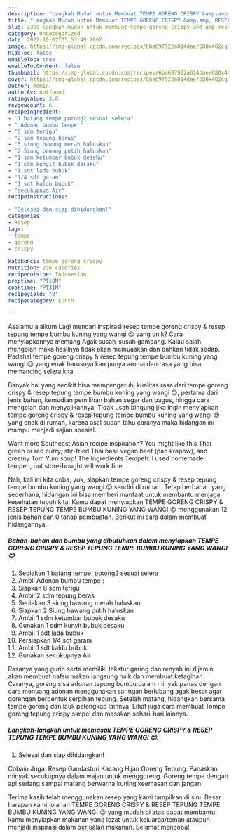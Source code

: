 ```yaml
---
description: "Langkah Mudah untuk Membuat TEMPE GORENG CRISPY &amp;amp; RESEP TEPUNG TEMPE BUMBU KUNING YANG WANGI 😍{ yang Enak Banget"
title: "Langkah Mudah untuk Membuat TEMPE GORENG CRISPY &amp;amp; RESEP TEPUNG TEMPE BUMBU KUNING YANG WANGI 😍{ yang Enak Banget"
slug: 2359-langkah-mudah-untuk-membuat-tempe-goreng-crispy-and-amp-resep-tepung-tempe-bumbu-kuning-yang-wangi-yang-enak-banget
category: Uncategorized
date: 2022-10-02T05:53:49.706Z
image: https://img-global.cpcdn.com/recipes/6ba697922a014dae/680x482cq70/tempe-goreng-crispy-resep-tepung-tempe-bumbu-kuning-yang-wangi-foto-resep-utama.jpg
hideToc: false
enableToc: true
enableTocContent: false
thumbnail: https://img-global.cpcdn.com/recipes/6ba697922a014dae/680x482cq70/tempe-goreng-crispy-resep-tepung-tempe-bumbu-kuning-yang-wangi-foto-resep-utama.jpg
cover: https://img-global.cpcdn.com/recipes/6ba697922a014dae/680x482cq70/tempe-goreng-crispy-resep-tepung-tempe-bumbu-kuning-yang-wangi-foto-resep-utama.jpg
author: Admin
authorAv: notfound
ratingvalue: 3.8
reviewcount: 6
recipeingredient:
- "1 batang tempe potong2 sesuai selera"
- " Adonan bumbu tempe "
- "8 sdm terigu"
- "2 sdm tepung beras"
- "3 siung bawang merah haluskan"
- "2 Siung bawang putih haluskan"
- "1 sdm ketumbar bubuk desaku"
- "1 sdm kunyit bubuk desaku"
- "1 sdt lada bubuk"
- "1/4 sdt garam"
- "1 sdt kaldu bubuk"
- "secukupnya Air"
recipeinstructions:

- "Selesai dan siap dihidangkan!"
categories:
- Resep
tags:
- tempe
- goreng
- crispy

katakunci: tempe goreng crispy 
nutrition: 236 calories
recipecuisine: Indonesian
preptime: "PT18M"
cooktime: "PT31M"
recipeyield: "2"
recipecategory: Lunch

---
```



Asalamu'alaikum Lagi mencari inspirasi resep tempe goreng crispy &amp; resep tepung tempe bumbu kuning yang wangi 😍 yang unik? Cara menyiapkannya memang Agak susah-susah gampang. Kalau salah mengolah maka hasilnya tidak akan memuaskan dan bahkan tidak sedap. Padahal tempe goreng crispy &amp; resep tepung tempe bumbu kuning yang wangi 😍 yang enak harusnya kan punya aroma dan rasa yang bisa memancing selera kita.


Banyak hal yang sedikit bisa mempengaruhi kualitas rasa dari tempe goreng crispy &amp; resep tepung tempe bumbu kuning yang wangi 😍, pertama dari jenis bahan, kemudian pemilihan bahan segar dan bagus, hingga cara mengolah dan menyajikannya. Tidak usah bingung jika ingin menyiapkan tempe goreng crispy &amp; resep tepung tempe bumbu kuning yang wangi 😍 yang enak di rumah, karena asal sudah tahu caranya maka hidangan ini mampu menjadi sajian spesial.

Want more Southeast Asian recipe inspiration? You might like this Thai green or red curry, stir-fried Thai basil vegan beef (pad krapow), and creamy Tom Yum soup! The Ingredients Tempeh: I used homemade tempeh, but store-bought will work fine.


Nah, kali ini kita coba, yuk, siapkan tempe goreng crispy &amp; resep tepung tempe bumbu kuning yang wangi 😍 sendiri di rumah. Tetap berbahan yang sederhana, hidangan ini bisa memberi manfaat untuk membantu menjaga kesehatan tubuh kita. Kamu dapat menyiapkan TEMPE GORENG CRISPY &amp; RESEP TEPUNG TEMPE BUMBU KUNING YANG WANGI 😍 menggunakan 12 jenis bahan dan 0 tahap pembuatan. Berikut ini cara dalam membuat hidangannya.

<!--inarticleads1-->

##### Bahan-bahan dan bumbu yang dibutuhkan dalam menyiapkan TEMPE GORENG CRISPY &amp; RESEP TEPUNG TEMPE BUMBU KUNING YANG WANGI 😍:

1. Sediakan 1 batang tempe, potong2 sesuai selera
1. Ambil  Adonan bumbu tempe :
1. Siapkan 8 sdm terigu
1. Ambil 2 sdm tepung beras
1. Sediakan 3 siung bawang merah haluskan
1. Siapkan 2 Siung bawang putih haluskan
1. Ambil 1 sdm ketumbar bubuk desaku
1. Gunakan 1 sdm kunyit bubuk desaku
1. Ambil 1 sdt lada bubuk
1. Persiapkan 1/4 sdt garam
1. Ambil 1 sdt kaldu bubuk
1. Gunakan secukupnya Air


Rasanya yang gurih serta memiliki tekstur garing dan renyah ini dijamin akan membuat nafsu makan langsung naik dan membuat ketagihan. Caranya, goreng sisa adonan tepung bumbu dalam minyak panas dengan cara menuang adonan menggunakan saringan berlubang agak besar agar gorengan berbentuk serpihan tepung. Setelah matang, hidangkan bersama tempe goreng dan lauk pelengkap lainnya. Lihat juga cara membuat Tempe goreng tepung crispy simpel dan masakan sehari-hari lainnya. 

<!--inarticleads2-->

##### Langkah-langkah untuk memasak TEMPE GORENG CRISPY &amp; RESEP TEPUNG TEMPE BUMBU KUNING YANG WANGI 😍:


1. Selesai dan siap dihidangkan!

Cobain Juga: Resep Gandasturi Kacang Hijau Goreng Tepung. Panaskan minyak secukupnya dalam wajan untuk menggoreng. Goreng tempe dengan api sedang sampai matang berwarna kuning keemasan dan jangan. 

Terima kasih telah menggunakan resep yang kami tampilkan di sini. Besar harapan kami, olahan TEMPE GORENG CRISPY &amp; RESEP TEPUNG TEMPE BUMBU KUNING YANG WANGI 😍 yang mudah di atas dapat membantu kamu menyiapkan makanan yang lezat untuk keluarga/teman ataupun menjadi inspirasi dalam berjualan makanan. Selamat mencoba!
